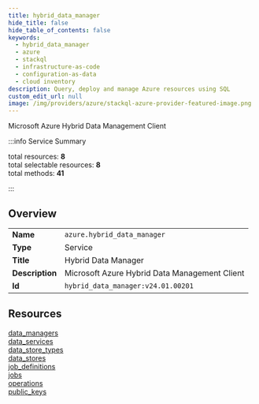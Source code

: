```yaml
---
title: hybrid_data_manager
hide_title: false
hide_table_of_contents: false
keywords:
  - hybrid_data_manager
  - azure
  - stackql
  - infrastructure-as-code
  - configuration-as-data
  - cloud inventory
description: Query, deploy and manage Azure resources using SQL
custom_edit_url: null
image: /img/providers/azure/stackql-azure-provider-featured-image.png
---
```

Microsoft Azure Hybrid Data Management Client  
    
:::info Service Summary

<div class="row">
<div class="providerDocColumn">
<span>total resources:&nbsp;<b>8</b></span><br />
<span>total selectable resources:&nbsp;<b>8</b></span><br />
<span>total methods:&nbsp;<b>41</b></span><br />
</div>
</div>

:::

## Overview
<table><tbody>
<tr><td><b>Name</b></td><td><code>azure.hybrid_data_manager</code></td></tr>
<tr><td><b>Type</b></td><td>Service</td></tr>
<tr><td><b>Title</b></td><td>Hybrid Data Manager</td></tr>
<tr><td><b>Description</b></td><td>Microsoft Azure Hybrid Data Management Client</td></tr>
<tr><td><b>Id</b></td><td><code>hybrid_data_manager:v24.01.00201</code></td></tr>
</tbody></table>

## Resources
<div class="row">
<div class="providerDocColumn">
<a href="/providers/azure/hybrid_data_manager/data_managers/">data_managers</a><br />
<a href="/providers/azure/hybrid_data_manager/data_services/">data_services</a><br />
<a href="/providers/azure/hybrid_data_manager/data_store_types/">data_store_types</a><br />
<a href="/providers/azure/hybrid_data_manager/data_stores/">data_stores</a><br />
</div>
<div class="providerDocColumn">
<a href="/providers/azure/hybrid_data_manager/job_definitions/">job_definitions</a><br />
<a href="/providers/azure/hybrid_data_manager/jobs/">jobs</a><br />
<a href="/providers/azure/hybrid_data_manager/operations/">operations</a><br />
<a href="/providers/azure/hybrid_data_manager/public_keys/">public_keys</a><br />
</div>
</div>
